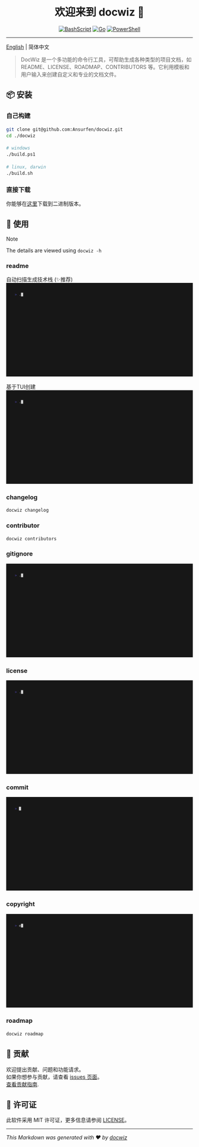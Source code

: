<h1 align="center">欢迎来到 docwiz 👋</h1>
<center>

[![BashScript](https://img.shields.io/badge/Bash%20Script-%23121011.svg?logo=gnu-bash&logoColor=white&style=for-the-badge)](https://www.gnu.org/software/bash/) [![Go](https://img.shields.io/badge/Go-1.23-%2300ADD8.svg?logo=go&logoColor=white&style=for-the-badge)](https://golang.org/) [![PowerShell](https://img.shields.io/badge/PowerShell-%235391FE.svg?logo=powershell&logoColor=white&style=for-the-badge)](https://learn.microsoft.com/en-us/powershell/)

</center>

---

<center>

<!-- statistics -->

</center>

[English](../../README.md) | 简体中文

> DocWiz 是一个多功能的命令行工具，可帮助生成各种类型的项目文档，如 README、LICENSE、ROADMAP、CONTRIBUTORS 等。它利用模板和用户输入来创建自定义和专业的文档文件。

## 📦 安装

### 自己构建
```bash
git clone git@github.com:Ansurfen/docwiz.git
cd ./docwiz

# windows
./build.ps1

# linux, darwin
./build.sh
```

### 直接下载
你能够在[这里](https://github.com/Ansurfen/docwiz/releases)下载到二进制版本。

## 🚀 使用
> [!NOTE]
> The details are viewed using `docwiz -h`

### readme
自动扫描生成技术栈 (✨推荐)
![readme_s](../assets/readme_s.gif)

基于TUI创建
![readme_s](../assets/readme.gif)

### changelog
```cmd
docwiz changelog
```

### contributor
```cmd
docwiz contributors
```

### gitignore
![gitignore](../assets/gitignore.gif)

### license
![license](../assets/license.gif)

### commit
![Commit](../assets/commit.gif)

### copyright
![copyright](../assets/copyright.gif)

### roadmap
```cmd
docwiz roadmap
```

## 🤝 贡献

欢迎提出贡献、问题和功能请求。<br />
如果你想参与贡献，请查看 [issues 页面](https://github.com/Ansurfen/docwiz/issues)。<br />
[查看贡献指南](./CONTRIBUTING.md).<br />

## 📝 许可证

此软件采用 MIT 许可证，更多信息请参阅 [LICENSE](../../LICENSE)。

---

_This Markdown was generated with ❤️ by [docwiz](https://github.com/ansurfen/docwiz)_